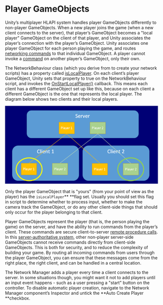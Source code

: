 # Player GameObjects

Unity’s multiplayer HLAPI system handles player GameObjects differently to non-player GameObjects. When a new player joins the game (when a new client connects to the server), that player’s GameObject becomes a "local player" GameObject on the client of that player, and Unity associates the player’s connection with the player’s GameObject. Unity associates one player GameObject for each person playing the game, and routes [networking commands](UNetActions) to that individual GameObject. A player cannot invoke a [command](UNetActions) on another player’s GameObject, only their own.

The NetworkBehaviour class (which you derive from to create your network scripts) has a property called [isLocalPlayer](ScriptRef:Networking.NetworkBehaviour-isLocalPlayer.html). On each client’s player GameObject, Unity sets that property to true on the NetworkBehaviour script, and invokes the [OnStartLocalPlayer()](ScriptRef:Networking.NetworkBehaviour.OnStartLocalPlayer.html) callback. This means each client has a different GameObject set up like this, because on each client a different GameObject is the one that represents the local player. The diagram below shows two clients and their local players.

![In this diagram, the circles represent the player GameObjects marked as the local player on each client](../uploads/Main/NetworkLocalPlayers.png)

Only the player GameObject that is "yours" (from your point of view as the player) has the `isLocalPlayer`** **flag set. Usually you should set this flag in script to determine whether to process input, whether to make the camera track the GameObject, or do any other client-side things that should only occur for the player belonging to that client. 

Player GameObjects represent the player (that is, the person playing the game) on the server, and have the ability to run commands from the player’s client. These commands are secure client-to-server [remote procedure calls](UNetActions). In this [server-authoritative system](UNetAuthority), other non-player server-side GameObjects cannot receive commands directly from client-side GameObjects. This is both for security, and to reduce the complexity of building your game. By routing all incoming commands from users through the player GameObject, you can ensure that these messages come from the right place, the right client, and can be handled in a central location.

The Network Manager adds a player every time a client connects to the server. In some situations though, you might want it not to add players until an input event happens - such as a user pressing a "start" button on the controller. To disable automatic player creation, navigate to the Network Manager component’s Inspector and untick the **Auto Create Player **checkbox. 
